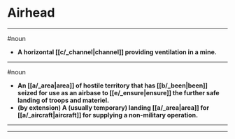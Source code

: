 # Airhead
---
#noun
- **A horizontal [[c/_channel|channel]] providing ventilation in a mine.**
---
#noun
- **An [[a/_area|area]] of hostile territory that has [[b/_been|been]] seized for use as an airbase to [[e/_ensure|ensure]] the further safe landing of troops and materiel.**
- **(by extension) A (usually temporary) landing [[a/_area|area]] for [[a/_aircraft|aircraft]] for supplying a non-military operation.**
---
---
